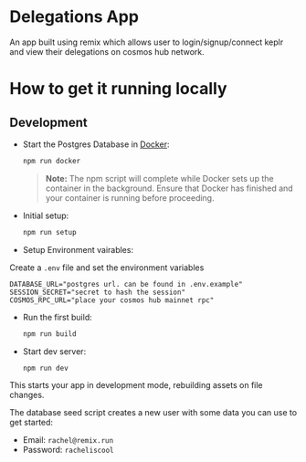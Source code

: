 # Delegations App

An app built using remix which allows user to login/signup/connect keplr and view their delegations on cosmos hub network.

# How to get it running locally

## Development

- Start the Postgres Database in [Docker](https://www.docker.com/get-started):

  ```sh
  npm run docker
  ```

  > **Note:** The npm script will complete while Docker sets up the container in the background. Ensure that Docker has finished and your container is running before proceeding.

- Initial setup:

  ```sh
  npm run setup
  ```

- Setup Environment vairables:

Create a `.env` file and set the environment variables

```
DATABASE_URL="postgres url. can be found in .env.example"
SESSION_SECRET="secret to hash the session"
COSMOS_RPC_URL="place your cosmos hub mainnet rpc"
```

- Run the first build:

  ```sh
  npm run build
  ```

- Start dev server:

  ```sh
  npm run dev
  ```

This starts your app in development mode, rebuilding assets on file changes.

The database seed script creates a new user with some data you can use to get started:

- Email: `rachel@remix.run`
- Password: `racheliscool`

